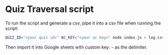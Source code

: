 # Quiz Traversal script

To run the script and generate a csv, pipe it into a csv file when running the script:

```bash
QUIZ_ID="<your quiz id>" AC_KEY="<your ac key>" node index.js > log.csv
```

Then import it into Google sheets with custom key: `~` as the delimiter.
